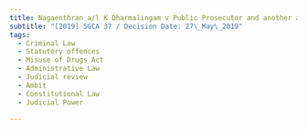 ```yaml
---
title: Nagaenthran a/l K Dharmalingam v Public Prosecutor and another appeal
subtitle: "[2019] SGCA 37 / Decision Date: 27\_May\_2019"
tags:
  - Criminal Law
  - Statutory offences
  - Misuse of Drugs Act
  - Administrative Law
  - Judicial review
  - Ambit
  - Constitutional Law
  - Judicial Power

---
```

